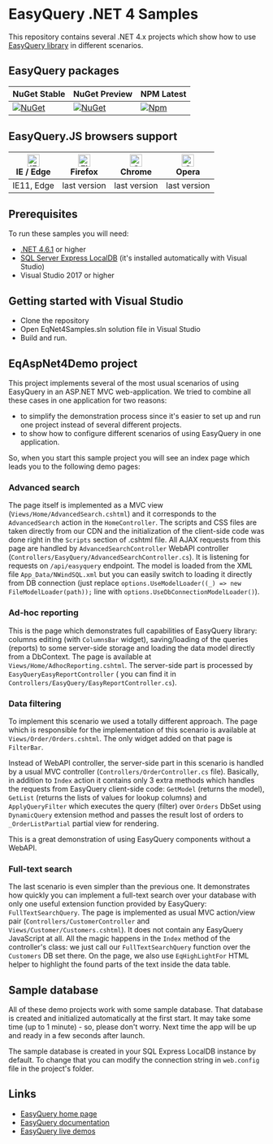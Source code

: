 # EasyQuery .NET 4 Samples


This repository contains several .NET 4.x projects which show how to use [EasyQuery library](https://korzh.com/easyquery) in different scenarios.

## EasyQuery packages

|NuGet Stable|NuGet Preview|NPM Latest|
|---|---|---|
|[![NuGet](https://img.shields.io/nuget/v/Korzh.EasyQuery.AspNet4)](https://www.nuget.org/packages/Korzh.EasyQuery.AspNet4)|[![NuGet](https://img.shields.io/nuget/vpre/Korzh.EasyQuery.AspNet4)](https://www.nuget.org/packages/Korzh.EasyQuery.AspNet4)|[![Npm](https://img.shields.io/npm/v/@easyquery/ui/latest)](https://www.npmjs.com/package/@easyquery/ui)|

## EasyQuery.JS browsers support

| [<img src="https://raw.githubusercontent.com/alrra/browser-logos/master/src/edge/edge_48x48.png" alt="IE / Edge" width="24px" height="24px" />](http://godban.github.io/browsers-support-badges/)</br>IE / Edge | [<img src="https://raw.githubusercontent.com/alrra/browser-logos/master/src/firefox/firefox_48x48.png" alt="Firefox" width="24px" height="24px" />](http://godban.github.io/browsers-support-badges/)</br>Firefox | [<img src="https://raw.githubusercontent.com/alrra/browser-logos/master/src/chrome/chrome_48x48.png" alt="Chrome" width="24px" height="24px" />](http://godban.github.io/browsers-support-badges/)</br>Chrome | [<img src="https://raw.githubusercontent.com/alrra/browser-logos/master/src/opera/opera_48x48.png" alt="Opera" width="24px" height="24px" />](http://godban.github.io/browsers-support-badges/)</br>Opera |
| --------- | --------- | --------- | --------- |
| IE11, Edge| last version| last version| last version

## Prerequisites

To run these samples you will need:

* [.NET 4.6.1](https://dotnet.microsoft.com/download/dotnet-framework/net48) or higher
* [SQL Server Express LocalDB](https://www.microsoft.com/en-us/sql-server/sql-server-editions-express) (it's installed automatically with Visual Studio)
* Visual Studio 2017 or higher

## Getting started with Visual Studio

* Clone the repository
* Open EqNet4Samples.sln solution file in Visual Studio
* Build and run.

## EqAspNet4Demo project

This project implements several of the most usual scenarios of using EasyQuery in an ASP.NET MVC web-application. We tried to combine all these cases in one application for two reasons:

* to simplify the demonstration process since it's easier to set up and run one project instead of several different projects.
* to show how to configure different scenarios of using EasyQuery in one application.

So, when you start this sample project you will see an index page which leads you to the following demo pages:

### Advanced search

The page itself is implemented as a MVC view (`Views/Home/AdvancedSearch.cshtml`) and it corresponds to the `AdvancedSearch` action in the `HomeController`. The scripts and CSS files are taken directly from our CDN and the initialization of the client-side code was done right in the `Scripts` section of .cshtml file.
All AJAX requests from this page are handled by `AdvancedSearchController` WebAPI controller (`Controllers/EasyQuery/AdvancedSearchController.cs`). It is listening for requests on `/api/easyquery` endpoint. The model is loaded from the XML file `App_Data/NWindSQL.xml` but you can easily switch to loading it directly from DB connection (just replace `options.UseModelLoader((_) => new FileModelLoader(path));` line with `options.UseDbConnectionModelLoader()`).

### Ad-hoc reporting

This is the page which demonstrates full capabilities of EasyQuery library: columns editing (with `ColumnsBar` widget), saving/loading of the queries (reports) to some server-side storage and loading the data model directly from a DbContext.
The page is available at `Views/Home/AdhocReporting.cshtml`. The server-side part is processed by `EasyQueryEasyReportController` ( you can find it in `Controllers/EasyQuery/EasyReportController.cs`).

### Data filtering

To implement this scenario we used a totally different approach. The page which is responsible for the implementation of this scenario is available at `Views/Order/Orders.cshtml`. The only widget added on that page is `FilterBar`.

Instead of WebAPI controller, the server-side part in this scenario is handled by a usual MVC controller (`Controllers/OrderController.cs` file). Basically, in addition to `Index` action it contains only 3 extra methods which handles the requests from EasyQuery client-side code: `GetModel` (returns the model), `GetList` (returns the lists of values for lookup columns) and `ApplyQueryFilter` which executes the query (filter) over `Orders` DbSet using `DynamicQuery` extension method and passes the result lost of orders to `_OrderListPartial` partial view for rendering.

This is a great demonstration of using EasyQuery components without a WebAPI.

### Full-text search

The last scenario is even simpler than the previous one. It demonstrates how quickly you can implement a full-text search over your database with only one useful extension function provided by EasyQuery: `FullTextSearchQuery`.
The page is implemented as usual MVC action/view pair (`Controllers/CustomerController` and `Views/Customer/Customers.cshtml`). It does not contain any EasyQuery JavaScript at all. All the magic happens in the `Index` method of the controller's class: we just call our `FullTextSearchQuery` function over the `Customers` DB set there.
On the page, we also use `EqHighLightFor` HTML helper to highlight the found parts of the text inside the data table.

## Sample database

All of these demo projects work with some sample database. That database is created and initialized automatically at the first start. It may take some time (up to 1 minute) - so, please don't worry. Next time the app will be up and ready in a few seconds after launch.

The sample database is created in your SQL Express LocalDB instance by default. To change that you can modify the connection string in `web.config` file in the project's folder.

## Links

* [EasyQuery home page](https://korzh.com/easyquery)
* [EasyQuery documentation](https://korzh.com/easyquery/docs)
* [EasyQuery live demos](https://korzh.com/demo/easyquery-asp-net-core-razor)
